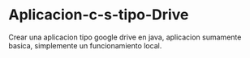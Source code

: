 # Aplicacion-c-s-tipo-Drive
Crear una aplicacion tipo google drive en java, aplicacion sumamente basica, simplemente un funcionamiento local.
